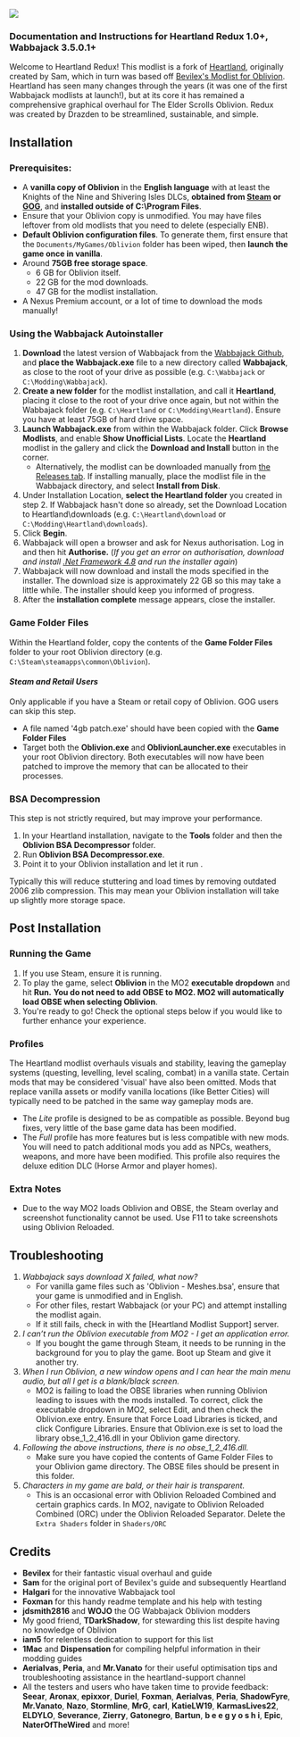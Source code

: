 ![](https://github.com/Drazden/heartlandredux/blob/master/imgTitle.png)

### Documentation and Instructions for Heartland Redux 1.0+, Wabbajack 3.5.0.1+

Welcome to Heartland Redux! This modlist is a fork of [Heartland](https://github.com/TDarkShadow/heartland/tree/master), originally created by Sam, which in turn was based off [Bevilex's Modlist for Oblivion](https://www.nexusmods.com/oblivion/mods/47591). Heartland has seen many changes through the years (it was one of the first Wabbajack modlists at launch!), but at its core it has remained a comprehensive graphical overhaul for The Elder Scrolls Oblivion. Redux was created by Drazden to be streamlined, sustainable, and simple.


## Installation  

### Prerequisites:
*   A **vanilla copy of Oblivion** in the **English language** with at least the Knights of the Nine and Shivering Isles DLCs, **obtained from [Steam](https://store.steampowered.com/app/22330/The_Elder_Scrolls_IV_Oblivion_Game_of_the_Year_Edition/) or [GOG](https://www.gog.com/en/game/elder_scrolls_iv_oblivion_game_of_the_year_edition_deluxe_the)**, and **installed outside of C:\Program Files**.
*   Ensure that your Oblivion copy is unmodified. You may have files leftover from old modlists that you need to delete (especially ENB).
*   **Default Oblivion configuration files**. To generate them, first ensure that the `Documents/MyGames/Oblivion` folder has been wiped, then **launch the game once in vanilla**.
*   Around **75GB free storage space**.
    *   6 GB for Oblivion itself.
    *   22 GB for the mod downloads.
    *   47 GB for the modlist installation.
*   A Nexus Premium account, or a lot of time to download the mods manually!

### Using the Wabbajack Autoinstaller

1. **Download** the latest version of Wabbajack from the [Wabbajack Github](https://github.com/wabbajack-tools/wabbajack/releases/latest), and **place the Wabbajack.exe** file to a new directory called **Wabbajack**, as close to the root of your drive as possible (e.g. `C:\Wabbajack` or `C:\Modding\Wabbajack`).
2. **Create a new folder** for the modlist installation, and call it **Heartland**, placing it close to the root of your drive once again, but not within the Wabbajack folder (e.g. `C:\Heartland` or `C:\Modding\Heartland`).
Ensure you have at least 75GB of hard drive space.
1. **Launch Wabbajack.exe** from within the Wabbajack folder. Click **Browse Modlists**, and enable **Show Unofficial Lists**. Locate the **Heartland** modlist in the gallery and click the **Download and Install** button in the corner.
     * Alternatively, the modlist can be downloaded manually from [the Releases tab](https://github.com/Drazden/heartlandredux/releases/latest). If installing manually, place the modlist file in the Wabbajack directory, and select **Install from Disk**.
2. Under Installation Location, **select the Heartland folder** you created in step 2.
If Wabbajack hasn't done so already, set the Download Location to Heartland\downloads (e.g. `C:\Heartland\download` or `C:\Modding\Heartland\downloads`).
1. Click **Begin**.
2. Wabbajack will open a browser and ask for Nexus authorisation. Log in and then hit **Authorise.** (_If you get an error on authorisation, download and install [.Net Framework 4.8](https://dotnet.microsoft.com/download/dotnet-framework/net48) and run the installer again_)
3. Wabbajack will now download and install the mods specified in the installer. The download size is approximately 22 GB so this may take a little while. The installer should keep you informed of progress.
4. After the **installation complete** message appears, close the installer.

### Game Folder Files

Within the Heartland folder, copy the contents of the **Game Folder Files** folder to your root Oblivion directory (e.g. `C:\Steam\steamapps\common\Oblivion`).

#### _Steam and Retail Users_

Only applicable if you have a Steam or retail copy of Oblivion. GOG users can skip this step.

* A file named '4gb patch.exe' should have been copied with the **Game Folder Files**
* Target both the **Oblivion.exe** and **OblivionLauncher.exe** executables in your root Oblivion directory. Both executables will now have been patched to improve the memory that can be allocated to their processes.

### BSA Decompression  

This step is not strictly required, but may improve your performance.  

1. In your Heartland installation, navigate to the **Tools** folder and then the **Oblivion BSA Decompressor** folder.
2. Run **Oblivion BSA Decompressor.exe**.
3. Point it to your Oblivion installation and let it run  .

Typically this will reduce stuttering and load times by removing outdated 2006 zlib compression. This may mean your Oblivion installation will take up slightly more storage space.

## Post Installation 

### Running the Game
1. If you use Steam, ensure it is running.
2. To play the game, select **Oblivion** in the MO2 **executable dropdown** and hit **Run.** **You do not need to add OBSE to MO2. MO2 will automatically load OBSE when selecting Oblivion**.
3. You're ready to go! Check the optional steps below if you would like to further enhance your experience.

### Profiles

The Heartland modlist overhauls visuals and stability, leaving the gameplay systems (questing, levelling, level scaling, combat) in a vanilla state. Certain mods that may be considered 'visual' have also been omitted. Mods that replace vanilla assets or modify vanilla locations (like Better Cities) will typically need to be patched in the same way gameplay mods are.  

- The *Lite* profile is designed to be as compatible as possible. Beyond bug fixes, very little of the base game data has been modified.
- The *Full* profile has more features but is less compatible with new mods. You will need to patch additional mods you add as NPCs, weathers, weapons, and more have been modified. This profile also requires the deluxe edition DLC (Horse Armor and player homes).  

### Extra Notes

*   Due to the way MO2 loads Oblivion and OBSE, the Steam overlay and screenshot functionality cannot be used. Use F11 to take screenshots using Oblivion Reloaded.

## Troubleshooting

1. _Wabbajack says download X failed, what now?_
   - For vanilla game files such as 'Oblivion - Meshes.bsa', ensure that your game is unmodified and in English.
   - For other files, restart Wabbajack (or your PC) and attempt installing the modlist again.
   - If it still fails, check in with the [Heartland Modlist Support] server.
2. _I can’t run the Oblivion executable from MO2 - I get an application error._
    * If you bought the game through Steam, it needs to be running in the background for you to play the game. Boot up Steam and give it another try.
3. _When I run Oblivion, a new window opens and I can hear the main menu audio, but all I get is a blank/black screen._
   * MO2 is failing to load the OBSE libraries when running Oblivion leading to issues with the mods installed. To correct, click the executable dropdown in MO2, select Edit, and then check the Oblivion.exe entry. Ensure that Force Load Libraries is ticked, and click Configure Libraries. Ensure that Oblivion.exe is set to load the library obse_1_2_416.dll in your Oblivion game directory.
4. _Following the above instructions, there is no obse_1_2_416.dll._
   * Make sure you have copied the contents of Game Folder Files to your Oblivion game directory. The OBSE files should be present in this folder.  
5. _Characters in my game are bald, or their hair is transparent._  
   * This is an occasional error with Oblivion Reloaded Combined and certain graphics cards. In MO2, navigate to Oblivion Reloaded Combined (ORC) under the Oblivion Reloaded Separator. Delete the `Extra Shaders` folder in `Shaders/ORC`  

## Credits

* **Bevilex** for their fantastic visual overhaul and guide
* **Sam** for the original port of Bevilex's guide and subsequently Heartland
* **Halgari** for the innovative Wabbajack tool
* **Foxman** for this handy readme template and his help with testing
* **jdsmith2816** and **WOJO** the OG Wabbajack Oblivion modders
* My good friend, **TDarkShadow**, for stewarding this list despite having no knowledge of Oblivion
* **iam5** for relentless dedication to support for this list
* **1Mac** and **Dispensation** for compiling helpful information in their modding guides  
* **Aerialvas**, **Peria**, and **Mr.Vanato** for their useful optimisation tips and troubleshooting assistance in the heartland-support channel
* All the testers and users who have taken time to provide feedback: **Seear**, **Aronax**, **epixxor**, **Duriel**, **Foxman**, **Aerialvas**, **Peria**, **ShadowFyre**, **Mr.Vanato**, **Nazo**, **Stormline**, **MrG**, **carl**, **KatieLW19**,  **KarmasLives22**, **ELDYLO**, **Severance**, **Zierry**, **Gatonegro**, **Bartun**, **b e e g y o s h i**, **Epic**, **NaterOfTheWired** and more!
